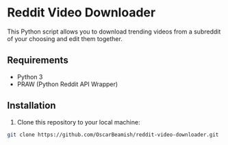 # Reddit Video Downloader

This Python script allows you to download trending videos from a subreddit of your choosing and edit them together.

## Requirements

- Python 3
- PRAW (Python Reddit API Wrapper)

## Installation

1. Clone this repository to your local machine:

```bash
git clone https://github.com/OscarBeamish/reddit-video-downloader.git
